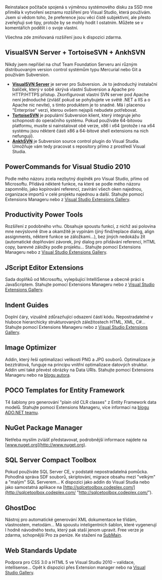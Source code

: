 <!-- dcterms:identifier = aspnetcz#329 -->
<!-- dcterms:title = Moje oblíbená rozšíření pro Visual Studio -->
<!-- dcterms:abstract = Reinstalace počítače spojená s výměnou systémového disku za SSD mne přiměla k vytvoření seznamu rozšíření pro Visual Studio, která používám. Jsem si vědom toho, že preference jsou věcí čistě subjektivní, ale přesto zveřejňuji své tipy, protože by se mohly hodit I ostatním. Můžete se v komentářích podělit i o svoje vlastní tipy. -->
<!-- np9:categoryId = 7 -->
<!-- x4w:category = Software -->
<!-- np9:authorId = 1 -->
<!-- np9:authorEmail = michal.valasek@altairis.cz -->
<!-- dcterms:creator = Michal Altair Valášek -->
<!-- dcterms:created = 2011-07-10T22:15:01.973+02:00 -->
<!-- dcterms:dateAccepted = 2011-07-10T22:15:03+02:00 -->
<!-- x4w:pictureWidth = 150 -->
<!-- x4w:pictureHeight = 150 -->
<!-- x4w:pictureUrl = /perex-pictures/20110710-moje-oblibena-rozsireni-pro-visual-studio.jpg -->

Reinstalace počítače spojená s výměnou systémového disku za SSD mne přiměla k vytvoření seznamu rozšíření pro Visual Studio, která používám. Jsem si vědom toho, že preference jsou věcí čistě subjektivní, ale přesto zveřejňuji své tipy, protože by se mohly hodit I ostatním. Můžete se v komentářích podělit i o svoje vlastní.

Všechna zde zmiňovaná rozšíření jsou k dispozici zdarma.

## VisualSVN Server + TortoiseSVN + AnkhSVN

Nikdy jsem nepřišel na chuť Team Foundation Serveru ani různým distribuovaným version control systémům typu Mercurial nebo Git a používám Subversion.

*   **[VisualSVN Server](http://www.visualsvn.com/server/)** je server pro Subversion. Je to jednoduchý instalační balíček, který v sobě skrývá vlastní Subversion a Apache pro HTTP/HTTPS přístup. Zkonfigurovat vlastní SVN server pod Apache není jednoduché (zvlášť pokud se pohybujete ve světě .NET a IIS a o Apache nic nevíte), s tímto produktem je to snadné. Má i placenou "Enterprise" verzi, kterou ovšem nejspíš nebudete potřebovat.
*   **[TortoiseSVN](http://www.tortoisesvn.net)** je populární Subversion klient, který integruje jeho schopnosti do operačního systému. Pokud používáte 64-bitovou platformu, musíte si nainstalovat obě verze, x86 i x64 (protože i na x64 systému jsou některé části x86 a 64-bitové shell extensions na nich nefungují).
*   **[AnkhSVN](http://ankhsvn.open.collab.net/)** je Subversion source control plugin do Visual Studia. Umožňuje vám tedy pracovat s repository přímo z prostředí Visual Studia. 

## PowerCommands for Visual Studio 2010

Podle mého názoru zcela nezbytný doplněk pro Visual Studio, přímo od Microsoftu. Přidává některé funkce, na které se podle mého názoru zapomnělo, jako kopírování referencí, zavírání všech oken najednou, organizace importů v celé projektu najednou a další. Stahujte pomocí Extensions Manageru nebo z [Visual Studio Extensions Gallery](http://visualstudiogallery.msdn.microsoft.com/e5f41ad9-4edc-4912-bca3-91147db95b99/).

## Productivity Power Tools

Rozšíření z podobného vrhu. Obsahuje spoustu funkcí, z nichž asi polovina mne nevýslovně štve a okamžitě je vypínám (jiný find/replace dialog, align assignments, některé funkce se záložkami...), bez jiných nedokážu žít (automatické doplňování závorek, jiný dialog pro přidávání referencí, HTML copy, barevné záložky podle projektu… Stahujte pomocí Extensions Manageru nebo z [Visual Studio Extensions Gallery](http://visualstudiogallery.msdn.microsoft.com/d0d33361-18e2-46c0-8ff2-4adea1e34fef/).

## JScript Editor Extensions

Sada doplňků od Microsoftu, vylepšující IntelliSense a obecně práci s JavaScriptem. Stahujte pomocí Extensions Manageru nebo z [Visual Studio Extensions Gallery](http://visualstudiogallery.msdn.microsoft.com/872d27ee-38c7-4a97-98dc-0d8a431cc2ed).

## Indent Guides

Doplní čáry, vizuálně zdůrazňující odsazení částí kódu. Nepostradatelné v hluboce hierarchicky strukturovaných záležitostech HTML, XML, C#… Stahujte pomocí Extensions Manageru nebo z [Visual Studio Extensions Gallery](http://visualstudiogallery.msdn.microsoft.com/e792686d-542b-474a-8c55-630980e72c30).

## Image Optimizer

Addin, který řeší optimalizaci velikosti PNG a JPG souborů. Optimalizace je bezztrátová, funguje na principu vnitřní optimalizace datových struktur. Addin umí také převést obrázky na Data URIs. Stahujte pomocí Extensions Manageru nebo na [blogu autora](http://madskristensen.net/post/Image-Optimizer-(beta)-VS2010-extension.aspx).

## POCO Templates for Entity Framework

T4 šablony pro generování "plain old CLR classes" z Entity Framework data modelů. Stahujte pomocí Extensions Manageru, více informací na [blogu ADO.NET teamu](http://blogs.msdn.com/b/adonet/archive/2010/01/25/walkthrough-poco-template-for-the-entity-framework.aspx).

## NuGet Package Manager

Netřeba myslím zvlášť představovat, podrobnější informace najdete na [www.nuget.org](http://www.nuget.org). 

## SQL Server Compact Toolbox

Pokud používáte SQL Server CE, v podstatě nepostradatelná pomůcka. Pohodlná správa SDF souborů, skriptování, migrace obsahu mezi "velkým" a "malým" SQL Serverem… K dispozici jako addin do Visual Studia nebo jako samostatná aplikace na [http://sqlcetoolbox.codeplex.com/](http://sqlcetoolbox.codeplex.com/ "http://sqlcetoolbox.codeplex.com/").

## GhostDoc

Nástroj pro automatické generování XML dokumentace ke třídám, vlastnostem, metodám… Má spoustu inteligentních šablon, které vygenerují I hodně návodného textu, který pak staší jenom upravit. Free verze je zdarma, schopnější Pro za peníze. Ke stažení na [SubMain](http://submain.com/products/ghostdoc.aspx).

## Web Standards Update

Podpora pro CSS 3.0 a HTML 5 ve Visual Studiu 2010 – validace, intellisense… Opět k dispozici přes Extension manager nebo na [Visual Studio Gallery](http://visualstudiogallery.msdn.microsoft.com/a15c3ce9-f58f-42b7-8668-53f6cdc2cd83).